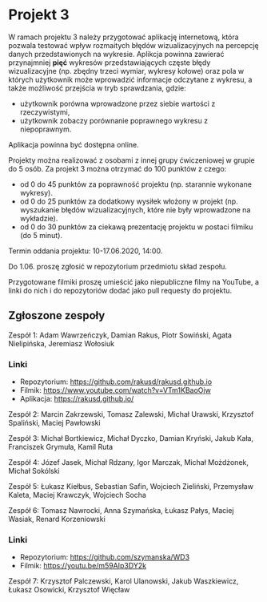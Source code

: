 # Projekt 3

W ramach projektu 3 należy przygotować aplikację internetową, która pozwala testować wpływ rozmaitych błędów wizualizacyjnych na percepcję danych przedstawionych na wykresie. 
Aplikcja powinna zawierać przynajmniej **pięć** wykresów przedstawiających częste błędy wizualizacyjne (np. zbędny trzeci wymiar, wykresy kołowe) oraz pola w których użytkownik może wprowadzić informacje odczytane z wykresu, a także możliwość przejścia w tryb sprawdzania, gdzie:
 
 - użytkownik porówna wprowadzone przez siebie wartości z rzeczywistymi,
 - użytkownik zobaczy porównanie poprawnego wykresu z niepoprawnym.

Aplikacja powinna być dostępna online.

Projekty można realizować z osobami z innej grupy ćwiczeniowej w grupie do 5 osób. Za projekt 3 można otrzymać do 100 punktów z czego:

- od 0 do 45 punktów za poprawność projektu (np. starannie wykonane wykresy).
- od 0 do 25 punktów za dodatkowy wysiłek włożony w projekt (np. wyszukanie błędów wizualizacyjnych, które nie były wprowadzone na wykładzie).
- od 0 do 30 punktów za ciekawą prezentację projektu w postaci filmiku (do 5 minut).

Termin oddania projektu: 10-17.06.2020, 14:00. 

Do 1.06. proszę zgłosić w repozytorium przedmiotu skład zespołu.

Przygotowane filmiki proszę umieścić jako niepubliczne filmy na YouTube, a linki do nich i do repozytoriów dodać jako pull requesty do projektu.

## Zgłoszone zespoły

Zespół 1: Adam Wawrzeńczyk, Damian Rakus, Piotr Sowiński, Agata Nielipińska, Jeremiasz Wołosiuk
### Linki ###
* Repozytorium: https://github.com/rakusd/rakusd.github.io
* Filmik: https://www.youtube.com/watch?v=VTm1KBaoOjw
* Aplikacja: https://rakusd.github.io/

Zespół 2: Marcin Zakrzewski, Tomasz Zalewski, Michał Urawski, Krzysztof Spaliński, Maciej Pawłowski

Zespół 3: Michał Bortkiewicz, Michał Dyczko, Damian Kryński, Jakub Kała, Franciszek Grymuła, Kamil Ruta

Zespół 4: Józef Jasek, Michał Rdzany, Igor Marczak, Michał Możdżonek, Michał Sokólski

Zespół 5: Łukasz Kiełbus, Sebastian Safin, Wojciech Zieliński, Przemysław Kaleta, Maciej Krawczyk, Wojciech Socha

Zespół 6: Tomasz Nawrocki, Anna Szymańska, Łukasz Pałys, Maciej Wasiak, Renard Korzeniowski
### Linki ###
* Repozytorium: https://github.com/szymanska/WD3
* Filmik: https://youtu.be/m59AIp3DY2k

Zespół 7: Krzysztof Palczewski, Karol Ulanowski, Jakub Waszkiewicz, Łukasz Osowicki, Krzysztof Więcław

